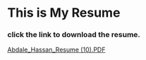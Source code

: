 # This is My Resume
### click the link to download the resume.

[Abdale_Hassan_Resume (10).PDF](https://github.com/Abdale88/MY-Resume/files/6446932/Abdale_Hassan_Resume.10.PDF)



